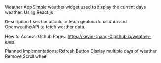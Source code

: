 Weather App
Simple weather widget used to display the current days weather.
Using React.js

Description
Uses Locationiq to fetch geolocational data and OpenweatherAPI to fetch weather data.

How to Access:
Github Pages: https://kevin-zhang-0.github.io/weather-app/

Planned Implementations:
Refresh Button
Display multiple days of weather
Remove Scroll wheel
